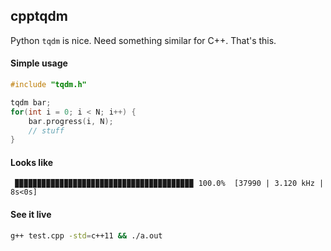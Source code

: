 ## cpptqdm

Python `tqdm` is nice. Need something similar for C++. That's this.

#### Simple usage
```cpp
#include "tqdm.h"

tqdm bar;
for(int i = 0; i < N; i++) {
    bar.progress(i, N);
    // stuff
}
```

#### Looks like
```
 ▉▉▉▉▉▉▉▉▉▉▉▉▉▉▉▉▉▉▉▉▉▉▉▉▉▉▉▉▉▉▉▉▉▉▉▉▉▉▉▉ 100.0%  [37990 | 3.120 kHz | 8s<0s]
```

#### See it live
```bash
g++ test.cpp -std=c++11 && ./a.out
```
